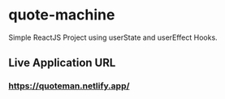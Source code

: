# quote-machine

Simple ReactJS Project using userState and userEffect Hooks.

## Live Application URL 

### https://quoteman.netlify.app/
